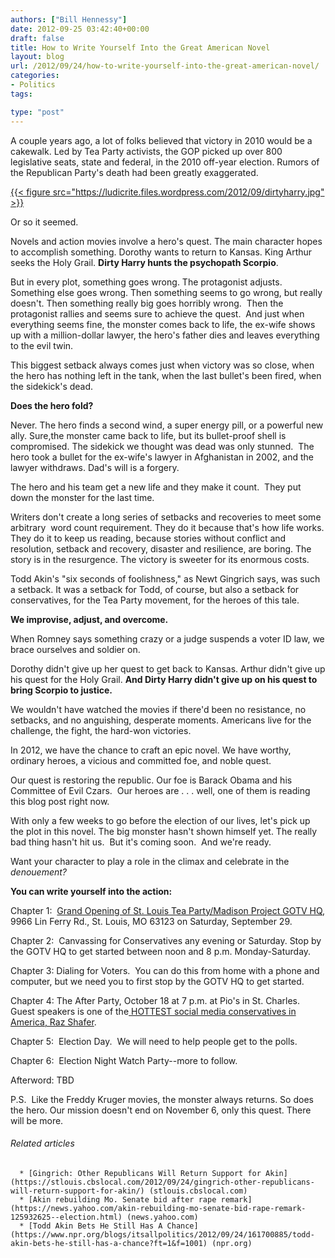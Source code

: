 ```yaml
---
authors: ["Bill Hennessy"]
date: 2012-09-25 03:42:40+00:00
draft: false
title: How to Write Yourself Into the Great American Novel
layout: blog
url: /2012/09/24/how-to-write-yourself-into-the-great-american-novel/
categories:
- Politics
tags:

type: "post"
---
```


A couple years ago, a lot of folks believed that victory in 2010 would be a cakewalk. Led by Tea Party activists, the GOP picked up over 800 legislative seats, state and federal, in the 2010 off-year election. Rumors of the Republican Party's death had been greatly exaggerated.

[{{< figure src="https://ludicrite.files.wordpress.com/2012/09/dirtyharry.jpg" >}}
](https://ludicrite.files.wordpress.com/2012/09/dirtyharry.jpg)

Or so it seemed.

Novels and action movies involve a hero's quest. The main character hopes to accomplish something. Dorothy wants to return to Kansas. King Arthur seeks the Holy Grail. **Dirty Harry hunts the psychopath Scorpio**.

But in every plot, something goes wrong. The protagonist adjusts. Something else goes wrong. Then something seems to go wrong, but really doesn't. Then something really big goes horribly wrong.  Then the protagonist rallies and seems sure to achieve the quest.  And just when everything seems fine, the monster comes back to life, the ex-wife shows up with a million-dollar lawyer, the hero's father dies and leaves everything to the evil twin.

This biggest setback always comes just when victory was so close, when the hero has nothing left in the tank, when the last bullet's been fired, when the sidekick's dead.

**Does the hero fold?**

Never. The hero finds a second wind, a super energy pill, or a powerful new ally. Sure,the monster came back to life, but its bullet-proof shell is compromised. The sidekick we thought was dead was only stunned.  The hero took a bullet for the ex-wife's lawyer in Afghanistan in 2002, and the lawyer withdraws. Dad's will is a forgery.

The hero and his team get a new life and they make it count.  They put down the monster for the last time.

Writers don't create a long series of setbacks and recoveries to meet some arbitrary  word count requirement. They do it because that's how life works. They do it to keep us reading, because stories without conflict and resolution, setback and recovery, disaster and resilience, are boring. The story is in the resurgence. The victory is sweeter for its enormous costs.

Todd Akin's "six seconds of foolishness," as Newt Gingrich says, was such a setback. It was a setback for Todd, of course, but also a setback for conservatives, for the Tea Party movement, for the heroes of this tale.

**We improvise, adjust, and overcome.**

When Romney says something crazy or a judge suspends a voter ID law, we brace ourselves and soldier on.

Dorothy didn't give up her quest to get back to Kansas. Arthur didn't give up his quest for the Holy Grail. **And Dirty Harry didn't give up on his quest to bring Scorpio to justice.**

We wouldn't have watched the movies if there'd been no resistance, no setbacks, and no anguishing, desperate moments. Americans live for the challenge, the fight, the hard-won victories.

In 2012, we have the chance to craft an epic novel. We have worthy, ordinary heroes, a vicious and committed foe, and noble quest.

Our quest is restoring the republic. Our foe is Barack Obama and his Committee of Evil Czars.  Our heroes are . . . well, one of them is reading this blog post right now.

With only a few weeks to go before the election of our lives, let's pick up the plot in this novel. The big monster hasn't shown himself yet. The really bad thing hasn't hit us.  But it's coming soon.  And we're ready.

Want your character to play a role in the climax and celebrate in the _denouement?_

**You can write yourself into the action:**

Chapter 1:  [Grand Opening of St. Louis Tea Party/Madison Project GOTV HQ](https://www.facebook.com/events/511478382214239/), 9966 Lin Ferry Rd., St. Louis, MO 63123 on Saturday, September 29.

Chapter 2:  Canvassing for Conservatives any evening or Saturday. Stop by the GOTV HQ to get started between noon and 8 p.m. Monday-Saturday.

Chapter 3: Dialing for Voters.  You can do this from home with a phone and computer, but we need you to first stop by the GOTV HQ to get started.

Chapter 4: The After Party, October 18 at 7 p.m. at Pio's in St. Charles.  Guest speakers is one of the[ HOTTEST social media conservatives in America, Raz Shafer](https://www.rightwingnews.com/special/the-20-hottest-conservative-men-in-the-new-media-for-2012/).

Chapter 5:  Election Day.  We will need to help people get to the polls.

Chapter 6:  Election Night Watch Party--more to follow.

Afterword: TBD

P.S.  Like the Freddy Kruger movies, the monster always returns. So does the hero. Our mission doesn't end on November 6, only this quest. There will be more.


###### Related articles





	  * [Gingrich: Other Republicans Will Return Support for Akin](https://stlouis.cbslocal.com/2012/09/24/gingrich-other-republicans-will-return-support-for-akin/) (stlouis.cbslocal.com)
	  * [Akin rebuilding Mo. Senate bid after rape remark](https://news.yahoo.com/akin-rebuilding-mo-senate-bid-rape-remark-125932625--election.html) (news.yahoo.com)
	  * [Todd Akin Bets He Still Has A Chance](https://www.npr.org/blogs/itsallpolitics/2012/09/24/161700885/todd-akin-bets-he-still-has-a-chance?ft=1&f=1001) (npr.org)

